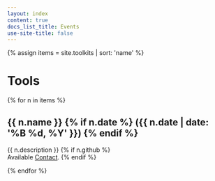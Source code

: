 ```yaml
---
layout: index
content: true
docs_list_title: Events
use-site-title: false
---
```


{% assign items = site.toolkits | sort: 'name' %}

<h1> Tools </h1>

<!--p>
VoxLogicA: the Voxel-based Logical Analyser. VoxLogicA is a model checker dedicated to classifying pixels/voxels in 2D/3D images, based on their spatial logical properties, such as proximity, distance, reachability, texture, colour, etc. 
</p>
<p>Github: <a href="https://www.github.com/vincenzoml/voxlogica">www.github.com/vincenzoml/voxlogica</a></p>
<p>Official site: <a href="https://www.voxlogica.org">www.voxlogica.org</a></p-->


<div class="tools-list">
  {% for n in items %}
    <h2> {{ n.name }} {% if n.date %} ({{ n.date | date: '%B %d, %Y' }}) {% endif %}</h2>
    <p>{{ n.description }}
		<!--{% if n.url %}<br/>Available <a href="{{ n.url }}">here</a> {% endif %}-->
		{% if n.github %}<br/>Available <a href="{{ n.github }}>here</a> {% endif %}
		{% if n.contact %}<br/><a href="mailto:{{ n.contact }}">Contact</a>. {% endif %}
    </p>
  {% endfor %}
</div>
